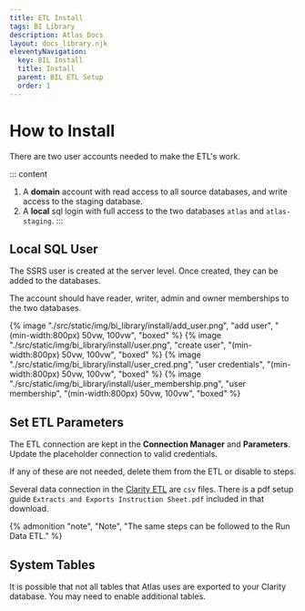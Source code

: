 ```yaml
---
title: ETL Install
tags: BI Library
description: Atlas Docs
layout: docs_library.njk
eleventyNavigation:
  key: BIL Install
  title: Install
  parent: BIL ETL Setup
  order: 1
---
```


# How to Install

There are two user accounts needed to make the ETL's work.

::: content
1. A **domain** account with read access to all source databases, and write access to the staging database.
2. A **local** sql login with full access to the two databases `atlas` and `atlas-staging`.
:::

## Local SQL User

The SSRS user is created at the server level. Once created, they can be added to the databases.

The account should have reader, writer, admin and owner memberships to the two databases.

{% image "./src/static/img/bi_library/install/add_user.png", "add user", "(min-width:800px) 50vw, 100vw", "boxed" %}
{% image "./src/static/img/bi_library/install/user.png", "create user", "(min-width:800px) 50vw, 100vw", "boxed" %}
{% image "./src/static/img/bi_library/install/user_cred.png", "user credentials", "(min-width:800px) 50vw, 100vw", "boxed" %}
{% image "./src/static/img/bi_library/install/user_membership.png", "user membership", "(min-width:800px) 50vw, 100vw", "boxed" %}

## Set ETL Parameters

The ETL connection are kept in the **Connection Manager** and **Parameters**. Update the placeholder connection to valid credentials.

If any of these are not needed, delete them from the ETL or disable to steps.

Several data connection in the [Clarity ETL](https://datahandbook.epic.com/Reports/Details/9000648) are `csv` files. There is a pdf setup guide `Extracts and Exports Instruction Sheet.pdf` included in that download.

{% admonition
   "note",
   "Note",
   "The same steps can be followed to the Run Data ETL."
%}

## System Tables

It is possible that not all tables that Atlas uses are exported to your Clarity database. You may need to enable additional tables.
